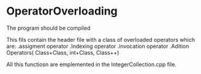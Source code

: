 # OperatorOverloading

The program should be compiled

This fils contain the header file with a class of overloaded operators which are: 
.assigment operator
.Indexing operator
.invocation operator
.Adition Operators( Class+Class, int+Class, Class++)

All this functiosn are emplemented in the IntegerCollection.cpp file.

